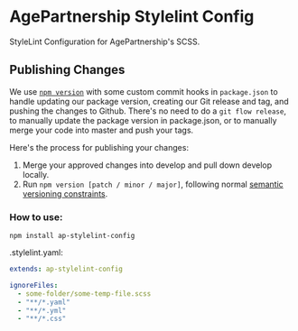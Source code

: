 # AgePartnership Stylelint Config

StyleLint Configuration for AgePartnership's SCSS.

## Publishing Changes
We use [`npm version`](https://docs.npmjs.com/cli/v6/commands/npm-version) with some custom commit hooks in `package.json` to handle updating our package version, creating our Git release and tag, and pushing the changes to Github. There's no need to do a `git flow release`, to manually update the package version in package.json, or to manually merge your code into master and push your tags.

Here's the process for publishing your changes:
1. Merge your approved changes into develop and pull down develop locally.
2. Run `npm version [patch / minor / major]`, following normal [semantic versioning constraints](https://semver.org/).

### How to use:
`npm install ap-stylelint-config`

.stylelint.yaml:

```yaml
extends: ap-stylelint-config

ignoreFiles:
  - some-folder/some-temp-file.scss
  - "**/*.yaml"
  - "**/*.yml"
  - "**/*.css"

```
